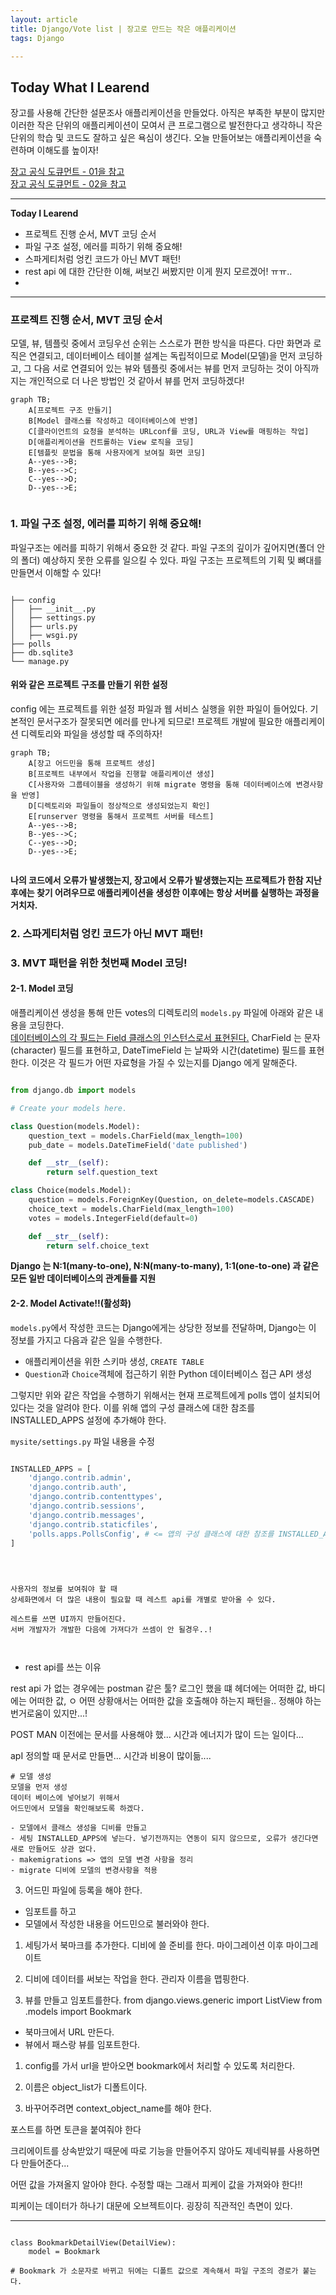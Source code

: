 ```yaml
---
layout: article
title: Django/Vote list | 장고로 만드는 작은 애플리케이션
tags: Django

---
```


## **Today What I Learend**  

장고를 사용해 간단한 설문조사 애플리케이션을 만들었다. 아직은 부족한 부분이 많지만 이러한 작은 단위의 애플리케이션이 모여서 큰 프로그램으로 발전한다고 생각하니 작은 단위의 학습 및 코드도 잘하고 싶은 욕심이 생긴다. 
오늘 만들어보는 애플리케이션을 숙련하며 이해도를 높이자!

[장고 공식 도큐먼트 - 01을 참고](https://docs.djangoproject.com/ko/3.0/intro/tutorial01/)  
[장고 공식 도큐먼트 - 02을 참고](https://docs.djangoproject.com/ko/3.0/intro/tutorial02/)


---
**Today I Learend**
- 프로젝트 진행 순서, MVT 코딩 순서
- 파일 구조 설정, 에러를 피하기 위해 중요해!
- 스파게티처럼 엉킨 코드가 아닌 MVT 패턴!
- rest api 에 대한 간단한 이해, 써보긴 써봤지만 이게 뭔지 모르겠어! ㅠㅠ..
- 


---

### 프로젝트 진행 순서, MVT 코딩 순서

모델, 뷰, 템플릿 중에서 코딩우선 순위는 스스로가 편한 방식을 따른다. 다만 화면과 로직은 연결되고, 데이터베이스 테이블 설계는 독립적이므로 Model(모델)을 먼저 코딩하고, 그 다음 서로 연결되어 있는 뷰와 템플릿 중에서는 뷰를 먼저 코딩하는 것이 아직까지는 개인적으로 더 나은 방법인 것 같아서 뷰를 먼저 코딩하겠다!

```mermaid
graph TB;
    A[프로젝트 구조 만들기]
    B[Model 클래스를 작성하고 데이터베이스에 반영]
	C[클라이언트의 요청을 분석하는 URLconf를 코딩, URL과 View를 매핑하는 작업]    
	D[애플리케이션을 컨트롤하는 View 로직을 코딩]
    E[템플릿 문법을 통해 사용자에게 보여질 화면 코딩]	
    A--yes-->B;
    B--yes-->C;
    C--yes-->D;	
    D--yes-->E;
	
```


### 1. 파일 구조 설정, 에러를 피하기 위해 중요해!

파일구조는 에러를 피하기 위해서 중요한 것 같다. 파일 구조의 깊이가 깊어지면(폴더 안의 폴더) 예상하지 못한 오류를 일으킬 수 있다. 파일 구조는 프로젝트의 기획 및 뼈대를 만들면서 이해할 수 있다!

```

├── config
│   ├── __init__.py
│   ├── settings.py
│   ├── urls.py
│   ├── wsgi.py
├── polls
├── db.sqlite3
└── manage.py
```


#### 위와 같은 프로젝트 구조를 만들기 위한 설정
config 에는 프로젝트를 위한 설정 파일과 웹 서비스 실행을 위한 파일이 들어있다. 기본적인 문서구조가 잘못되면 에러를 만나게 되므로! 프로젝트 개발에 필요한 애플리케이션 디렉토리와 파일을 생성할 때 주의하자!

```mermaid
graph TB;
    A[장고 어드민을 통해 프로젝트 생성]
    B[프로젝트 내부에서 작업을 진행할 애플리케이션 생성]
	C[사용자와 그룹테이블을 생성하기 위해 migrate 명령을 통해 데이터베이스에 변경사항을 반영]    
    D[디렉토리와 파일들이 정상적으로 생성되었는지 확인]
	E[runserver 명령을 통해서 프로젝트 서버를 테스트]
    A--yes-->B;
    B--yes-->C;
    C--yes-->D;	
    D--yes-->E;
	
```

**나의 코드에서 오류가 발생했는지, 장고에서 오류가 발생했는지는 프로젝트가 한참 지난 후에는 찾기 어려우므로 애플리케이션을 생성한 이후에는 항상 서버를 실행하는 과정을 거치자.**






### 2. 스파게티처럼 엉킨 코드가 아닌 MVT 패턴!

### 3. MVT 패턴을 위한 첫번째 Model 코딩!


#### 2-1. Model 코딩  
애플리케이션 생성을 통해 만든 votes의 디렉토리의 `models.py` 파일에 아래와 같은 내용을 코딩한다.   
[데이터베이스의 각 필드는 Field 클래스의 인스턴스로서 표현된다.](https://docs.djangoproject.com/ko/3.0/intro/tutorial02/#creating-models) CharField 는 문자(character) 필드를 표현하고, DateTimeField 는 날짜와 시간(datetime) 필드를 표현한다. 이것은 각 필드가 어떤 자료형을 가질 수 있는지를 Django 에게 말해준다.


```python

from django.db import models

# Create your models here.

class Question(models.Model):
    question_text = models.CharField(max_length=100)
    pub_date = models.DateTimeField('date published')

    def __str__(self):
        return self.question_text

class Choice(models.Model):
    question = models.ForeignKey(Question, on_delete=models.CASCADE)
    choice_text = models.CharField(max_length=100)
    votes = models.IntegerField(default=0)

    def __str__(self):
        return self.choice_text

```

**Django 는 N:1(many-to-one), N:N(many-to-many), 1:1(one-to-one) 과 같은 모든 일반 데이터베이스의 관계들를 지원**


#### 2-2. Model Activate!!(활성화)

`models.py`에서 작성한 코드는 Django에게는 상당한 정보를 전달하며, Django는 이 정보를 가지고 다음과 같은 일을 수행한다.

- 애플리케이션을 위한 스키마 생성, `CREATE TABLE`
- `Question`과 `Choice`객체에 접근하기 위한 Python 데이터베이스 접근 API 생성

그렇지만 위와 같은 작업을 수행하기 위해서는 현재 프로젝트에게 polls 앱이 설치되어 있다는 것을 알려야 한다. 이를 위해 앱의 구성 클래스에 대한 참조를 INSTALLED_APPS 설정에 추가해야 한다.

`mysite/settings.py` 파일 내용을 수정

```python

INSTALLED_APPS = [
    'django.contrib.admin',
    'django.contrib.auth',
    'django.contrib.contenttypes',
    'django.contrib.sessions',
    'django.contrib.messages',
    'django.contrib.staticfiles',
    'polls.apps.PollsConfig', # <= 앱의 구성 클래스에 대한 참조를 INSTALLED_APPS에 설정
]

```



```python


```


```python


```





```

사용자의 정보를 보여줘야 할 때
상세화면에서 더 많은 내용이 필요할 때 레스트 api를 개별로 받아올 수 있다. 

레스트를 쓰면 UI까지 만들어진다. 
서버 개발자가 개발한 다음에 가져다가 쓰셈이 안 될경우..! 



```

- rest api를 쓰는 이유 

rest api 가 없는 경우에는 postman 같은 툴?
로그인 했을 떄 헤더에는 어떠한 값, 바디에는 어떠한 값, ㅇ
어떤 상황애서는 어떠한 값을 호출해야 하는지 패턴을.. 정해야 하는 번거로움이 있지만...! 


POST MAN 이전에는 문서를 사용해야 했...
시간과 에너지가 많이 드는 일이다...


apI 정의할 때 문서로 만들면...
시간과 비용이 많이듦....



```
# 모델 생성
모델을 먼저 생성
데이터 베이스에 넣어보기 위해서
어드민에서 모델을 확인해보도록 하겠다. 

- 모델에서 클래스 생성을 디비를 만들고
- 세팅 INSTALLED_APPS에 넣는다. 넣기전까지는 연동이 되지 않으므로, 오류가 생긴다면 새로 만들어도 상관 없다. 
- makemigrations => 앱의 모델 변경 사항을 정리
- migrate 디비에 모델의 변경사항을 적용

```


3. 어드민 파일에 등록을 해야 한다. 
-	임포트를 하고 
- 모델에서 작성한 내용을 어드민으로 불러와야 한다. 

1. 세팅가서 북마크를 추가한다. 
디비에 쓸 준비를 한다.
마이그레이션 이후 마이그레이트 

1. 디비에 데이터를 써보는 작업을 한다. 
관리자 이름을 맵핑한다. 


1. 뷰를 만들고 임포트를한다.
from django.views.generic import ListView
from .models import Bookmark

- 북마크에서 URL 만든다.
- 뷰에서 패스랑 뷰를 임포트한다. 


1. config를 가서 
url을 받아오면 bookmark에서 처리할 수 있도록 처리한다.

1. 이름은 object_list가 디폴트이다. 
2. 바꾸어주려면 context_object_name를 해야 한다. 


포스트를 하면 토큰을 붙여줘야 한다



크리에이트를 상속받았기 때문에 
따로 기능을 만들어주지 않아도
제네릭뷰를 사용하면 다 만들어준다...

어떤 값을 가져올지 알아야 한다.
수정할 때는 그래서 피케이 값을 가져와야 한다!!


피케이는 데이터가 하나기 대문에 오브젝트이다. 굉장히 직관적인 측면이 있다. 


---


```

class BookmarkDetailView(DetailView):
    model = Bookmark

# Bookmark 가 소문자로 바뀌고 뒤에는 디폴트 값으로 계속해서 파일 구조의 경로가 붙는다.


```


